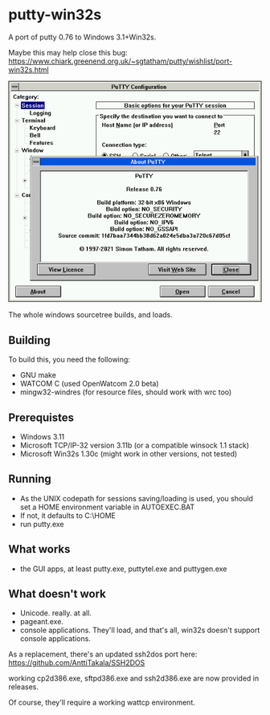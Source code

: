 # putty-win32s
A port of putty 0.76 to Windows 3.1+Win32s.

Maybe this may help close this bug:
https://www.chiark.greenend.org.uk/~sgtatham/putty/wishlist/port-win32s.html

![putty-win32s](/assets/putty-about.png)

The whole windows sourcetree builds, and loads.

## Building
To build this, you need the following:
* GNU make
* WATCOM C (used OpenWatcom 2.0 beta)
* mingw32-windres (for resource files, should work with wrc too)

## Prerequistes
* Windows 3.11
* Microsoft TCP/IP-32 version 3.11b (or a compatible winsock 1.1 stack)
* Microsoft Win32s 1.30c (might work in other versions, not tested)

## Running
* As the UNIX codepath for sessions saving/loading is used, you should set a HOME environment variable in AUTOEXEC.BAT
* If not, it defaults to C:\HOME
* run putty.exe

## What works
* the GUI apps, at least putty.exe, puttytel.exe and puttygen.exe

## What doesn't work
* Unicode. really. at all.
* pageant.exe.
* console applications.
  They'll load, and that's all, win32s doesn't support console applications.

As a replacement, there's an updated ssh2dos port here: https://github.com/AnttiTakala/SSH2DOS

working cp2d386.exe, sftpd386.exe and ssh2d386.exe are now provided in releases.

Of course, they'll require a working wattcp environment.
